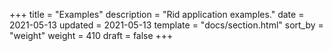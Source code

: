 +++
title = "Examples"
description = "Rid application examples."
date = 2021-05-13
updated = 2021-05-13
template = "docs/section.html"
sort_by = "weight"
weight = 410
draft = false
+++
